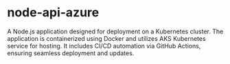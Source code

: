 # node-api-azure
A Node.js application designed for deployment on a Kubernetes cluster. The application is containerized using Docker and utilizes AKS Kubernetes service for hosting. It includes CI/CD automation via GitHub Actions, ensuring seamless deployment and updates. 
